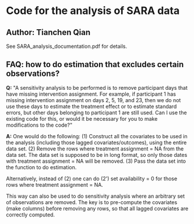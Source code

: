 # Code for the analysis of SARA data

## Author: Tianchen Qian

See SARA_analysis_documentation.pdf for details.

## FAQ: how to do estimation that excludes certain observations?

**Q:** "A sensitivity analysis to be performed is to remove participant days that have missing intervention assignment. For example, if participant 1 has missing intervention assignment on days 2, 5, 19, and 23, then we do not use these days to estimate the treatment effect or to estimate standard errors, but other days belonging to participant 1 are still used. Can I use the existing code for this, or would it be necessary for you to make modifications to the code?"

**A:** One would do the following:
(1) Construct all the covariates to be used in the analysis (including those lagged covariates/outcomes), using the entire data set.
(2) Remove the rows where treatment assignment = NA from the data set. The data set is supposed to be in long format, so only those dates with treatment assignment = NA will be removed.
(3) Pass the data set into the function to do estimation.

Alternatively, instead of (2) one can do (2') set availability = 0 for those rows where treatment assignment = NA.

This way can also be used to do sensitivity analysis where an arbitrary set of observations are removed. The key is to pre-compute the covariates (make columns) before removing any rows, so that all lagged covariates are correctly computed.
